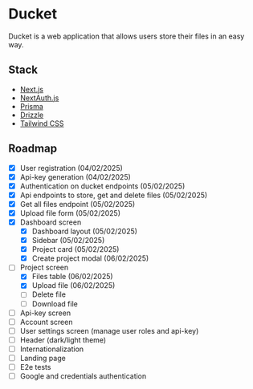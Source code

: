 # Ducket

Ducket is a web application that allows users store their files in an easy way.

## Stack

- [Next.js](https://nextjs.org)
- [NextAuth.js](https://next-auth.js.org)
- [Prisma](https://prisma.io)
- [Drizzle](https://orm.drizzle.team)
- [Tailwind CSS](https://tailwindcss.com)

## Roadmap

- [x] User registration (04/02/2025)
- [x] Api-key generation (04/02/2025)
- [x] Authentication on ducket endpoints (05/02/2025)
- [x] Api endpoints to store, get and delete files (05/02/2025)
- [x] Get all files endpoint (05/02/2025)
- [x] Upload file form (05/02/2025)
- [x] Dashboard screen
  - [x] Dashboard layout (05/02/2025)
  - [x] Sidebar (05/02/2025)
  - [x] Project card (05/02/2025)
  - [x] Create project modal (06/02/2025)
- [ ] Project screen
  - [x] Files table (06/02/2025)
  - [x] Upload file (06/02/2025)
  - [ ] Delete file
  - [ ] Download file
- [ ] Api-key screen
- [ ] Account screen
- [ ] User settings screen (manage user roles and api-key)
- [ ] Header (dark/light theme)
- [ ] Internationalization
- [ ] Landing page
- [ ] E2e tests
- [ ] Google and credentials authentication
